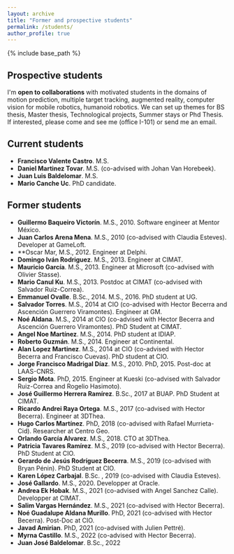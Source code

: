 ```yaml
---
layout: archive
title: "Former and prospective students"
permalink: /students/
author_profile: true
---
```


{% include base_path %}

## Prospective students

I'm **open to collaborations** with motivated students in the domains of motion prediction, multiple target tracking, augmented reality, computer vision for mobile robotics, humanoid robotics. We can set up themes for BS thesis, Master thesis, Technological projects, Summer stays or Phd Thesis. If interested, please come and see me (office I-101) or send me an email.

## Current students

* **Francisco Valente Castro**. M.S.
* **Daniel Martinez Tovar**. M.S. (co-advised with Johan Van Horebeek).
* **Juan Luis Baldelomar**. M.S.
* **Mario Canche Uc**. PhD candidate.

## Former students

* **Guillermo Baqueiro Victorín**. M.S., 2010. Software engineer at Mentor México.
* **Juan Carlos Arena Mena**. M.S., 2010 (co-advised with Claudia Esteves). Developer at GameLoft.
* **Oscar Mar, M.S., 2012. Engineer at Delphi.
* **Domingo Iván Rodriguez**. M.S., 2013. Engineer at CIMAT.
* **Mauricio García**. M.S., 2013. Engineer at Microsoft (co-advised with Olivier Stasse).
* **Mario Canul Ku**. M.S., 2013. Postdoc at CIMAT  (co-advised with Salvador Ruiz-Correa).
* **Emmanuel Ovalle**. B.Sc., 2014. M.S., 2016. PhD student at UG.
* **Salvador Torres**. M.S., 2014 at CIO (co-advised with Hector Becerra and Ascención Guerrero Viramontes). Engineer at GM.
* **Noé Aldana**. M.S., 2014 at CIO (co-advised with Hector Becerra and Ascención Guerrero Viramontes). PhD Student at CIMAT.
* **Angel Noe Martínez**. M.S., 2014. PhD student at IDIAP.
* **Roberto Guzmán**. M.S., 2014. Engineer at Continental.
* **Alan Lopez Martinez**. M.S., 2014 at CIO (co-advised with Hector Becerra and Francisco Cuevas). PhD student at CIO.
* **Jorge Francisco Madrigal Díaz**. M.S., 2010. PhD, 2015. Post-doc at LAAS-CNRS.
* **Sergio Mota**. PhD, 2015. Engineer at Kueski (co-advised with Salvador Ruiz-Correa and Rogelio Hasimoto).
* **José Guillermo Herrera Ramírez**. B.Sc., 2017 at BUAP. PhD Student at CIMAT.
* **Ricardo Andrei Raya Ortega**. M.S., 2017 (co-advised with Hector Becerra). Engineer at 3DThea.
* **Hugo Carlos Martínez**. PhD, 2018 (co-advised with Rafael Murrieta-Cid). Researcher at Centro Geo.
* **Orlando García Alvarez**. M.S., 2018. CTO at 3DThea.
* **Patricia Tavares Ramírez**. M.S., 2019 (co-advised with Hector Becerra). PhD Student at CIO.
* **Gerardo de Jesús Rodríguez Becerra**. M.S., 2019 (co-advised with Bryan Pénin). PhD Student at CIO.
* **Karen López Carbajal**. B.Sc. , 2019 (co-advised with Claudia Esteves).
* **José Gallardo**. M.S., 2020. Developper at Oracle.
* **Andrea Ek Hobak**. M.S., 2021 (co-advised with Angel Sanchez Calle). Developper at CIMAT.
* **Salim Vargas Hernández**. M.S., 2021 (co-advised with Hector Becerra).
* **Noé Guadalupe Aldana Murillo**. PhD, 2021 (co-advised with Hector Becerra). Post-Doc at CIO.
* **Javad Amirian**. PhD, 2021 (co-advised with Julien Pettré).
* **Myrna Castillo**. M.S., 2022 (co-advised with Hector Becerra).
* **Juan José Baldelomar**. B.Sc., 2022

